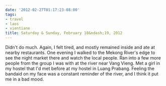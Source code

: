 ```yaml
---
date: '2012-02-27T01:17:23-08:00'
tags:
- travel
- laos
- vientiane
title: Saturday & Sunday, February 18&ndash;19, 2012
---
```


Didn't do much. Again, I felt tired, and mostly remained inside and ate at nearby restaurants. One evening I walked to the Mekong River's edge to see the night market there and watch the local people. Ran into a few more people from the group I was with at the river near Vang Vieng. Met a girl in my hostel that I'd met before at my hostel in Luang Prabang. Feeling the bandaid on my face was a constant reminder of the river, and I think it put me in a bad mood.
